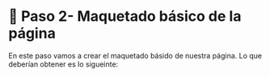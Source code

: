 # 👣 Paso 2- Maquetado básico de la página
En este paso vamos a crear el maquetado básido de nuestra página. Lo que deberían obtener es lo sigueinte:
